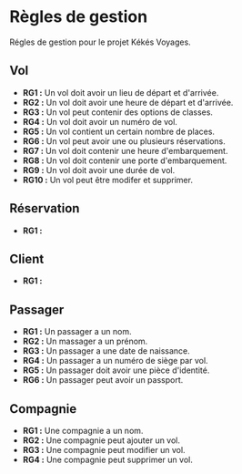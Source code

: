 # Règles de gestion

Régles de gestion pour le projet Kékés Voyages.

## Vol

- **RG1 :** Un vol doit avoir un lieu de départ et d'arrivée.
- **RG2 :** Un vol doit avoir une heure de départ et d'arrivée.
- **RG3 :** Un vol peut contenir des options de classes.
- **RG4 :** Un vol doit avoir un numéro de vol.
- **RG5 :** Un vol contient un certain nombre de places.
- **RG6 :** Un vol peut avoir une ou plusieurs réservations.
- **RG7 :** Un vol doit contenir une heure d'embarquement.
- **RG8 :** Un vol doit contenir une porte d'embarquement.
- **RG9 :** Un vol doit avoir une durée de vol.
- **RG10 :** Un vol peut être modifer et supprimer.

## Réservation

- **RG1 :**

## Client

- **RG1 :**

## Passager

- **RG1 :** Un passager a un nom.
- **RG2 :** Un massager a un prénom.
- **RG3 :** Un passager a une date de naissance.
- **RG4 :** Un passager a un numéro de siège par vol.
- **RG5 :** Un passager doit avoir une pièce d'identité.
- **RG6 :** Un passager peut avoir un passport.

## Compagnie

- **RG1 :** Une compagnie a un nom.
- **RG2 :** Une compagnie peut ajouter un vol.
- **RG3 :** Une compagnie peut modifier un vol.
- **RG4 :** Une compagnie peut supprimer un vol.
